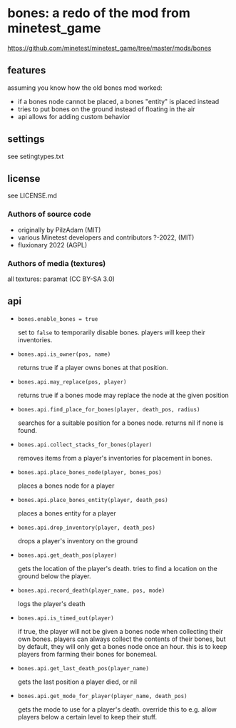 # bones: a redo of the mod from minetest_game

https://github.com/minetest/minetest_game/tree/master/mods/bones

## features

assuming you know how the old bones mod worked:

* if a bones node cannot be placed, a bones "entity" is placed instead
* tries to put bones on the ground instead of floating in the air
* api allows for adding custom behavior

## settings

see setingtypes.txt

## license

see LICENSE.md

### Authors of source code
* originally by PilzAdam (MIT)
* various Minetest developers and contributors ?-2022, (MIT)
* fluxionary 2022 (AGPL)

### Authors of media (textures)
all textures: paramat (CC BY-SA 3.0)

## api

* `bones.enable_bones = true`

  set to `false` to temporarily disable bones. players will keep their inventories.

* `bones.api.is_owner(pos, name)`

  returns true if a player owns bones at that position.

* `bones.api.may_replace(pos, player)`

  returns true if a bones mode may replace the node at the given position

* `bones.api.find_place_for_bones(player, death_pos, radius)`

  searches for a suitable position for a bones node. returns nil if none is found.

* `bones.api.collect_stacks_for_bones(player)`

  removes items from a player's inventories for placement in bones.

* `bones.api.place_bones_node(player, bones_pos)`

  places a bones node for a player

* `bones.api.place_bones_entity(player, death_pos)`

  places a bones entity for a player

* `bones.api.drop_inventory(player, death_pos)`

  drops a player's inventory on the ground

* `bones.api.get_death_pos(player)`

  gets the location of the player's death. tries to find a location on the ground below the player.

* `bones.api.record_death(player_name, pos, mode)`

  logs the player's death

* `bones.api.is_timed_out(player)`

  if true, the player will not be given a bones node when collecting their own bones.
  players can always collect the contents of their bones, but by default, they will only get a
  bones node once an hour. this is to keep players from farming their bones for bonemeal.

* `bones.api.get_last_death_pos(player_name)`

  gets the last position a player died, or nil

* `bones.api.get_mode_for_player(player_name, death_pos)`

  gets the mode to use for a player's death. override this to e.g. allow players below a certain level
  to keep their stuff.
